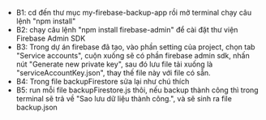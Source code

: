 
- B1: cd đến thư mục my-firebase-backup-app rồi mở terminal chạy câu lệnh "npm install"
- B2: chạy câu lệnh "npm install firebase-admin" để cài đặt thư viện Firebase Admin SDK
- B3: Trong dự án firebase đã tạo, vào phần setting của project, chọn tab "Service accounts", cuộn xuống sẽ có phần firebase admin sdk, nhấn nút "Generate new private key", sau đó lưu file tải xuống là "serviceAccountKey.json", thay thế file này với file có sẵn.
- B4: Trong file backupFirestore sửa lại như chú thích
- B5: run mỗi file backupFirestore.js thôi, nếu backup thành công thì trong terminal sẽ trả về "Sao lưu dữ liệu thành công.", và sẽ sinh ra file backup.json
